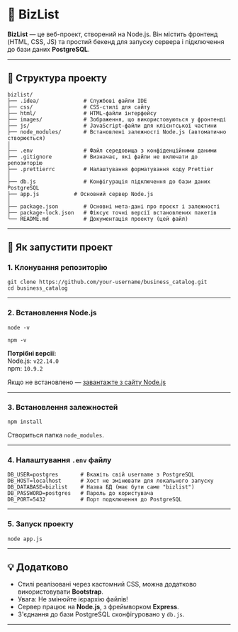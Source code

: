# 📂 BizList

**BizList** — це веб-проект, створений на Node.js. Він містить фронтенд (HTML, CSS, JS) та простий бекенд для запуску сервера і підключення до бази даних **PostgreSQL**.

---

## 📁 Структура проекту

```
bizlist/
├── .idea/              # Службові файли IDE
├── css/                # CSS-стилі для сайту
├── html/               # HTML-файли інтерфейсу
├── images/             # Зображення, що використовуються у фронтенді
├── js/                 # JavaScript-файли для клієнтської частини
├── node_modules/       # Встановлені залежності Node.js (автоматично створюється)
│
├── .env                # Файл середовища з конфіденційними даними
├── .gitignore          # Визначає, які файли не включати до репозиторію
├── .prettierrc         # Налаштування форматування коду Prettier
│
├── db.js               # Конфігурація підключення до бази даних PostgreSQL
├── app.js           # Основний сервер Node.js
│
├── package.json        # Основні мета-дані про проєкт і залежності
├── package-lock.json   # Фіксує точні версії встановлених пакетів
└── README.md           # Документація проекту (цей файл)
```

---

## 🚀 Як запустити проект

### 1. Клонування репозиторію

`git clone https://github.com/your-username/business_catalog.git`  
`cd business_catalog`

---

### 2. Встановлення Node.js

`node -v`

`npm -v`

**Потрібні версії:**  
Node.js: `v22.14.0`  
npm: `10.9.2`

Якщо не встановлено — [завантажте з сайту Node.js](https://nodejs.org/uk/)

---

### 3. Встановлення залежностей

`npm install`  

Створиться папка `node_modules`.

---

### 4. Налаштування `.env` файлу

```
DB_USER=postgres       # Вкажіть свій username з PostgreSQL  
DB_HOST=localhost      # Хост не змінювати для локального запуску  
DB_DATABASE=bizlist    # Назва БД (має бути саме "bizlist")  
DB_PASSWORD=postgres   # Пароль до користувача  
DB_PORT=5432           # Порт подключення до PostgreSQL  
```
---

### 5. Запуск проекту

`node app.js`

---

## 💡 Додатково

- Стилі реалізовані через кастомний CSS, можна додатково використовувати **Bootstrap**.
- Увага: Не змінюйте ієрархію файлів!
- Сервер працює на **Node.js**, з фреймворком **Express**.
- З'єднання до бази PostgreSQL сконфігуровано у `db.js`.

---
